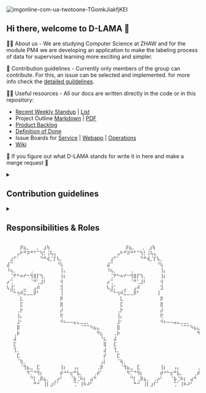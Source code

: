 ![imgonline-com-ua-twotoone-TGomkJiakfjKEI](https://user-images.githubusercontent.com/23294169/224335177-24db7a19-62ff-45fc-aacb-7332fa58e90f.jpg)

## Hi there, welcome to D-LAMA 👋

🙋‍♀️ About us - We are studying Computer Science at ZHAW and for the module PM4 we are developing an application to make the labeling process of data for supervised learning more exciting and simpler.

🌈 Contribution guidelines - Currently only members of the group can contribute. For this, an issue can be selected and implemented. for more info check the [detailed guildelines](#cd).

👩‍💻 Useful resources - All our docs are written directly in the code or in this repository:
* [Recent Weekly Standup](/weekly/2023_05_19.md) | [List](/weekly)
* Project Outline [Markdown](/mgmt/project_outline.md) | [PDF](/mgmt/project_outline.pdf)
* [Product Backlog](/mgmt/product_backlog.md)
* [Definition of Done](/mgmt/dod.md)
* Issue Boards for [Service](https://github.com/orgs/d-lama/projects/2) | [Webapp](https://github.com/orgs/d-lama/projects/4) | [Operations](https://github.com/orgs/d-lama/projects/5)
* [Wiki](/tech)

🦙 If you figure out what D-LAMA stands for write it in here and make a merge request 🦙
<!--

**Here are some ideas to get you started:**

🙋‍♀️ A short introduction - what is your organization all about?
🌈 Contribution guidelines - how can the community get involved?
👩‍💻 Useful resources - where can the community find your docs? Is there anything else the community should know?
🍿 Fun facts - what does your team eat for breakfast?
🧙 Remember, you can do mighty things with the power of [Markdown](https://docs.github.com/github/writing-on-github/getting-started-with-writing-and-formatting-on-github/basic-writing-and-formatting-syntax)
-->
  
<details>
  <summary id="cd"><h2>Contribution guidelines</h2></summary>
  <ul>
    <li>Pick an issue you'd like to tackle and assign it to you.</li>
    <li>Create a new branch from main to work on the issue with it's correct tag (e.g. feat/issue_1).</li>
    <li>If one issue depends from another issue take that branch as base (dependent issues can happen, should be avoided at all costs).</li>
    <li>Prefix every commit you are making as suggested in <a href="https://github.com/semantic-release/semantic-release#how-does-it-work">semantic release</a> and add a meaningful description.</li>
    <li>Check the coding guidelines (link follows) for a clean and maintainable code</li>
    <li>If you have solved the issue, let it review from min. one other person.</li>
    <li>As a reviewer, make sure you point out what was good, what was bad and how you'd do it differently. Also make sure you take time for a review, because they are very important for consistency and maintainability.</li>
  </ul>
</details>

<details>
  <summary id="cd"><h2>Responsibilities & Roles</h2></summary>

  This site lists the main responsibilities of each group member. This does not exclude a member from doing work in another role, but helps defines the main responsibility.

  ### Roles
  #### Project Owner 
  * Define features of the product
  * Defines priorities of the features 
  * Defines acceptance criteria
  * Runs Weekly meeting

  #### Infrastructure and DevOps
  * Sets up the environment
  * Patches the environment
  * Defines and implements CI/CD pipeline

  #### Frontend
  * Create UI mockups
  * Styling and implementing the UI
  * Tests the UI

  #### Backend
  * Defines the backend logic
  * Defines the database scheme
  * Defines the REST API
  * Tests the backend logic 

  #### Assigned Roles 

  | User                                                | Project Owner | Infrastructure & Devops | Frontend | Backend |
  |-----------------------------------------------------|---------------|-------------------------|----------|---------|
  | [Gabriel Nobel](https://github.com/Yingrjimsch)     | 🔶            | 🔶                      |          |         |
  | [David Feuereissen](https://github.com/DavidFeu)    | 🔷            | 🔶                      |          |         |
  | [Rebekka von Wartburg](https://github.com/vonwareb) |               |                         | 🔶       |         |
  | [Noah Lichtenecker](https://github.com/noegeler)    |               |                         | 🔶       |         |
  | [Schazad Mohammad](https://github.com/schazadm)      |               |                         | 🔶       |         |
  | [Stefanie Sigrist](https://github.com/sigrist3)     |               |                         |          | 🔶      |
  | [Gianmarco Güntert](https://github.com/guentgia)    |               |                         |          | 🔶      |
  | [Joel Grand](https://github.com/joelgrand)          |               |                         |          | 🔶      |

  * 🔶 = User assigned to this role
  * 🔷 = Deputy for this role
</details>

```diff
⠀⠀⠀⠀⡾⣦⡀⠀⠀⡀⠀⣰⢷⠀⠀⠀⠀⠀⠀⠀⠀⠀⠀⠀⠀⠀⠀⠀⠀⠀⠀⠀⠀  ⠀⡾⣦⡀⠀⠀⡀⠀⣰⢷⠀⠀⠀⠀⠀⠀⠀
⠀⠀⠀⣠⠗⠛⠽⠛⠋⠉⢳⡃⢨⢧⣄⠀⠀⠀⠀⠀⠀⠀⠀⠀⠀⠀⠀⠀⠀⠀⠀⠀⠀⣠⠗⠛⠽⠛⠋⠉⢳⡃⢨⢧⣄⠀⠀⠀⠀⠀
⠀⣰⠋⠁⠀⠀⠀⠀⠀⠀⠙⠛⢾⡈⡏⢧⡀⠀⠀⠀⠀⠀⠀⠀⠀⠀⠀⠀⠀⠀⠀⣰⠋⠁⠀⠀⠀⠀⠀⠀⠙⠛⢾⡈⡏⢧⡀⠀⠀⠀⠀
⣼⠉⠀⠀⠀⠀⠀⠀⠀⠀⠀⠀⠀⠀⠀⠘⢧⠀⠀⠀⠀⠀⠀⠀⠀⠀⠀⠀⠀⠀⣼⠉⠀⠀⠀⠀⠀⠀⠀⠀⠀⠀⠀⠀⠀⠘⢧⠀⠀⠀⠀⠀⠀
⠸⢦⡀⠀⠀⠀⠀⢀⠀⠀⠀⠀⠀⠀⠀⠀⢸⡄⠀⠀⠀⠀⠀⠀⠀⠀⠀⠀⠀⠀⠸⢦⡀⠀⠀⠀⠀⢀⠀⠀⠀⠀⠀⠀⠀⠀⢸⡄⠀⠀⠀
⠀⢈⠟⠓⠶⠞⠒⢻⣿⡏⢳⡀⠀⠀⠀⠀⢸⡆⠀⠀⠀⠀⠀⠀⠀⠀⠀⠀⠀⠀⠀⢈⠟⠓⠶⠞⠒⢻⣿⡏⢳⡀⠀⠀⠀⠀⢸⡆⠀
⡴⢉⠀⠀⠀⠀⠀⠈⠛⢁⣸⠇⠀⠀⠀⠀⢺⠀⠀⠀⠀⠀⠀⠀⠀⠀⠀⠀⠀⠀⡴⢉⠀⠀⠀⠀⠀⠈⠛⢁⣸⠇⠀⠀⠀⠀⢺⠀⠀⠀⠀
⢧⣸⡁⠀⠀⣀⠀⠀⣠⠾⠀⠀⠀⠀⠀⠀⣹⠀⠀⠀⠀⠀⠀⠀⠀⠀⠀⠀⠀⠀⢧⣸⡁⠀⠀⣀⠀⠀⣠⠾⠀⠀⠀⠀⠀⠀⣹⠀⠀⠀⠀
⠀⠉⠓⢲⠾⣍⣀⣀⡿⠃⠀⠀⠀⠀⠀⠀⢸⠀⠀⠀⠀⠀⠀⠀⠀⠀⠀⠀⠀⠀⠀⠉⠓⢲⠾⣍⣀⣀⡿⠃⠀⠀⠀⠀⠀⢸⠀⠀⠀⠀
⠀⠀⠀⠀⣇⠀⠀⠀⠀⠀⠀⠀⠀⠀⠀⠀⡿⠀⠀⠀⠀⠀⠀⠀⠀⠀⠀⠀⠀⠀⠀⠀⠀⠀⣇⠀⠀⠀⠀⠀⠀⠀⠀⠀⠀⠀⡿⠀⠀⠀⠀⠀⠀
⠀⠀⠀⠀⣏⠀⠀⠀⠀⠀⠀⠀⠀⠀⠀⠀⣿⠀⠀⠀⠀⠀⠀⠀⠀⠀⠀⠀⠀⠀⠀⠀⠀⠀⣏⠀⠀⠀⠀⠀⠀⠀⠀⠀⠀⠀⣿⠀⠀⠀⠀⠀⠀
⠀⠀⠀⢀⡗⠀⠀⠀⠀⠀⠀⠀⠀⠀⠀⠀⡼⠀⠀⠀⠀⠀⠀⠀⠀⠀⠀⠀⠀⠀⠀⠀⠀⢀⡗⠀⠀⠀⠀⠀⠀⠀⠀⠀⠀⠀⡼⠀⠀⠀⠀⠀⠀
⠀⠀⠀⢸⡄⠀⠀⠀⠀⠀⠀⠀⠀⠀⠀⠀⢟⠀⠀⠀⠀⠀⠀⠀⠀⠀⠀⠀⠀⠀⠀⠀⠀⢸⡄⠀⠀⠀⠀⠀⠀⠀⠀⠀⠀⠀⢟⠀⠀⠀⠀⠀⠀
⠀⠀⠀⣸⠂⠀⠀⠀⠀⠀⠀⠀⠀⠀⠀⠀⠺⠦⠤⠤⣤⣄⣀⣀⡀⠀⠀⠀⠀⠀⠀⠀⠀⣸⠂⠀⠀⠀⠀⠀⠀⠀⠀⠀⠀⠀⠺⠦⠤⠤⣤⣄⣀⣀⡀⠀⠀
⠀⠀⠀⣿⠀⠀⠀⠀⠀⠀⠀⠀⠀⠀⠀⠀⠀⠀⠀⠀⠀⠀⠈⠉⠉⠳⣦⣄⠀⠀⠀⠀⠀⣿⠀⠀⠀⠀⠀⠀⠀⠀⠀⠀⠀⠀⠀⠀⠀⠀⠀⠀⠈⠉⠉⠳⣦⣄
⠀⠀⢀⡷⠀⠀⠀⠀⠀⠀⠀⠀⠀⠀⠀⠀⠀⠀⠀⠀⠀⠀⠀⠀⠀⠀⠀⠻⣆⠀⠀⠀⢀⡷⠀⠀⠀⠀⠀⠀⠀⠀⠀⠀⠀⠀⠀⠀⠀⠀⠀⠀⠀⠀⠀⠀⠀⠻⣆
⠀⠀⣼⠀⠀⠀⠀⠀⠀⠀⠀⠀⠀⠀⠀⠀⠀⠀⠀⠀⠀⠀⠀⠀⠀⠀⠀⠀⠘⣆⠀⠀⣼⠀⠀⠀⠀⠀⠀⠀⠀⠀⠀⠀⠀⠀⠀⠀⠀⠀⠀⠀⠀⠀⠀⠀⠀⠀⠘⣆
⠀⠀⣏⠀⠀⠀⠀⠀⠀⠀⠀⠀⠀⠀⠀⠀⠀⠀⠀⠀⠀⠀⠀⠀⠀⠀⠀⠀⠀⣿⠀⠀⣏⠀⠀⠀⠀⠀⠀⠀⠀⠀⠀⠀⠀⠀⠀⠀⠀⠀⠀⠀⠀⠀⠀⠀⠀⠀⠀⣿
⠀⠀⢹⡀⠀⠀⠀⠀⠀⠀⠀⠀⠀⠀⠀⠀⠀⠀⠀⠀⠀⠀⠀⠀⠀⠀⠀⠀⠀⣼⠀⠀⢹⡀⠀⠀⠀⠀⠀⠀⠀⠀⠀⠀⠀⠀⠀⠀⠀⠀⠀⠀⠀⠀⠀⠀⠀⠀⠀⣼
⠀⠀⠀⣏⠀⠀⠀⠀⠀⠀⠀⠀⠀⠀⠀⠀⠀⠀⠀⠀⠀⠀⠀⠀⠀⠀⠀⠀⠀⡞⠀⠀⠀⣏⠀⠀⠀⠀⠀⠀⠀⠀⠀⠀⠀⠀⠀⠀⠀⠀⠀⠀⠀⠀⠀⠀⠀⠀⠀⡞
⠀⠀⠀⠈⢷⡀⠀⠀⠀⠀⠀⠀⠀⠀⠀⠀⠀⠀⠀⠀⠀⠀⠀⠀⠀⠀⠀⠀⢠⡇⠀⠀⠀⠈⢷⡀⠀⠀⠀⠀⠀⠀⠀⠀⠀⠀⠀⠀⠀⠀⠀⠀⠀⠀⠀⠀⠀⠀⢠⡇
⠀⠀⠀⠀⠈⢻⣦⣀⠀⣏⠀⠀⠀⠀⠀⠀⢸⡆⠀⠀⢠⡄⠀⠀⠀⠀⠀⢀⡿⠀⠀⠀⠀⠀⠈⢻⣦⣀⠀⣏⠀⠀⠀⠀⠀⠀⢸⡆⠀⠀⢠⡄⠀⠀⠀⠀⠀⢀⡿
⠀⠀⠀⠀⠀⠀⠻⡉⠙⢻⡆⠀⠀⠀⠀⠀⡾⠚⠓⣖⠛⣧⡀⠀⠀⠀⢀⡾⠁⠀⠀⠀⠀⠀⠀⠀⠻⡉⠙⢻⡆⠀⠀⠀⠀⠀⡾⠚⠓⣖⠛⣧⡀⠀⠀⠀⢀⡾⠁
⠀⠀⠀⠀⠀⠀⠀⠙⡇⢀⡿⣦⡀⠀⢀⡴⠃⠀⠀⠈⣷⢈⠷⡆⠀⣴⠛⠀⠀⠀⠀⠀⠀⠀⠀⠀⠀⠙⡇⢀⡿⣦⡀⠀⢀⡴⠃⠀⠀⠈⣷⢈⠷⡆⠀⣴⠛⠀⠀
⠀⠀⠀⠀⠀⠀⠀⠀⠛⠚⠀⢸⡇⣰⠏⠁⠀⠀⠀⠀⢉⠁⢸⠷⠼⠃⠀⠀⠀⠀⠀⠀⠀⠀⠀⠀⠀⠀⠛⠚⠀⢸⡇⣰⠏⠁⠀⠀⠀⠀⢉⠁⢸⠷⠼⠃⠀⠀⠀
```
